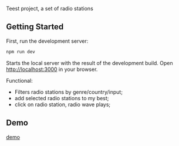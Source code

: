 Teest project, a set of radio stations

## Getting Started

First, run the development server:

```bash
npm run dev
```
Starts the local server with the result of the development build. Open [http://localhost:3000](http://localhost:3000) in your browser.

Functional:

- Filters radio stations by genre/country/input;
- add selected radio stations to my best;
- click on radio station, radio wave plays;

## Demo

[demo](https://radios-gamma.vercel.app/)
